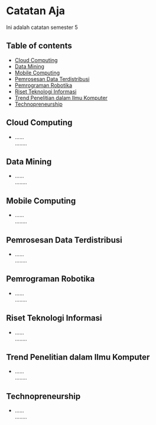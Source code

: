 # Catatan Aja
Ini adalah catatan semester 5

## Table of contents
* [Cloud Computing](#cloud-computing)
* [Data Mining](#data-mining)
* [Mobile Computing](#mobile-computing)
* [Pemrosesan Data Terdistribusi](#pemrosesan-data-terdistribusi)
* [Pemrograman Robotika](#pemrograman-robotika)
* [Riset Teknologi Informasi](#riset-teknologi-informasi)
* [Trend Penelitian dalam Ilmu Komputer](#trend-penelitian-dalam-ilmu-komputer)
* [Technopreneurship](#technopreneurship)

## Cloud Computing
* ...... <br>
........

## Data Mining
* ...... <br>
........

## Mobile Computing
* ...... <br>
........


## Pemrosesan Data Terdistribusi
* ...... <br>
........

## Pemrograman Robotika
* ...... <br>
........

## Riset Teknologi Informasi
* ...... <br>
........

## Trend Penelitian dalam Ilmu Komputer
* ...... <br>
........

## Technopreneurship
* ...... <br>
........